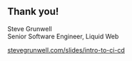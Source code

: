 ## Thank you!
<!-- .element: style="margin-bottom: 1em;" -->

Steve Grunwell<br>
Senior Software Engineer, Liquid Web

[stevegrunwell.com/slides/intro-to-ci-cd](https://stevegrunwell.com/slides/intro-to-ci-cd)<!-- .element: class="slides-link" -->
